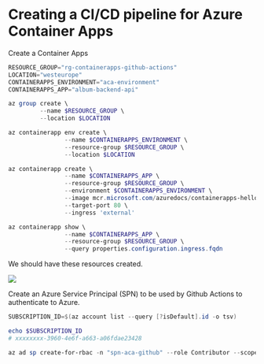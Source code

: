 # Creating a CI/CD pipeline for Azure Container Apps

Create a Container Apps

```powershell
RESOURCE_GROUP="rg-containerapps-github-actions"
LOCATION="westeurope"
CONTAINERAPPS_ENVIRONMENT="aca-environment"
CONTAINERAPPS_APP="album-backend-api"

az group create \
         --name $RESOURCE_GROUP \
         --location $LOCATION

az containerapp env create \
                --name $CONTAINERAPPS_ENVIRONMENT \
                --resource-group $RESOURCE_GROUP \
                --location $LOCATION

az containerapp create \
                --name $CONTAINERAPPS_APP \
                --resource-group $RESOURCE_GROUP \
                --environment $CONTAINERAPPS_ENVIRONMENT \
                --image mcr.microsoft.com/azuredocs/containerapps-helloworld:latest \
                --target-port 80 \
                --ingress 'external'

az containerapp show \
                --name $CONTAINERAPPS_APP \
                --resource-group $RESOURCE_GROUP \
                --query properties.configuration.ingress.fqdn
```

We should have these resources created.

![](images/resources.png)

Create an Azure Service Principal (SPN) to be used by Github Actions to authenticate to Azure.

```powershell
SUBSCRIPTION_ID=$(az account list --query [?isDefault].id -o tsv)

echo $SUBSCRIPTION_ID
# xxxxxxxx-3960-4e6f-a663-a06fdae23428

az ad sp create-for-rbac -n "spn-aca-github" --role Contributor --scope /subscriptions/$SUBSCRIPTION_ID --sdk-auth

